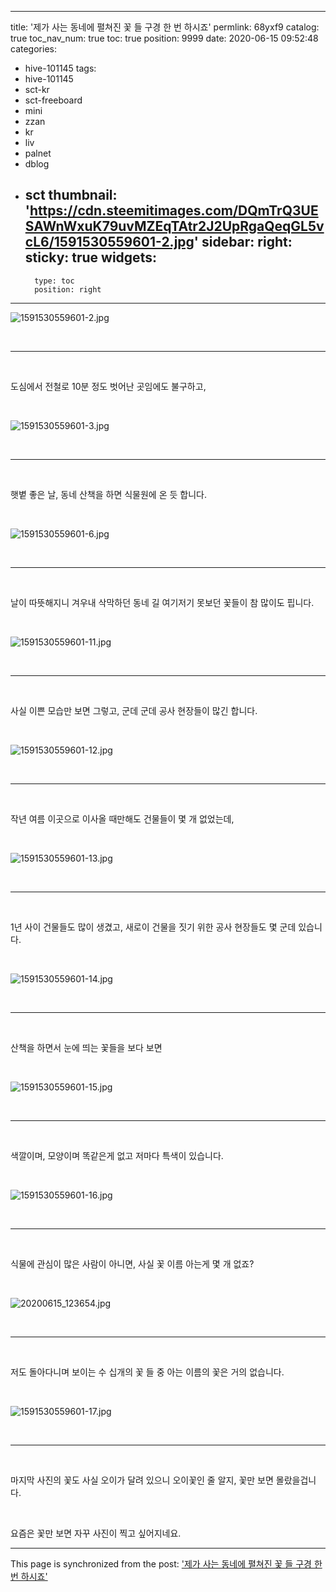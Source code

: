 
---
title: '제가 사는 동네에 펼쳐진 꽃 들 구경 한 번 하시죠'
permlink: 68yxf9
catalog: true
toc_nav_num: true
toc: true
position: 9999
date: 2020-06-15 09:52:48
categories:
- hive-101145
tags:
- hive-101145
- sct-kr
- sct-freeboard
- mini
- zzan
- kr
- liv
- palnet
- dblog
- sct
thumbnail: 'https://cdn.steemitimages.com/DQmTrQ3UESAWnWxuK79uvMZEqTAtr2J2UpRgaQeqGL5vcL6/1591530559601-2.jpg'
sidebar:
    right:
        sticky: true
widgets:
    -
        type: toc
        position: right
---


![1591530559601-2.jpg](https://cdn.steemitimages.com/DQmTrQ3UESAWnWxuK79uvMZEqTAtr2J2UpRgaQeqGL5vcL6/1591530559601-2.jpg)

<br>

***

<br>

도심에서 전철로 10분 정도 벗어난 곳임에도 불구하고,

<br>

![1591530559601-3.jpg](https://cdn.steemitimages.com/DQmdhHpcrb2NVm8wne5pemaq6TAWJAnmUZQi9oRy3AFx1xw/1591530559601-3.jpg)

<br>

***

<br>

햇볕 좋은 날, 동네 산책을 하면 식물원에 온 듯 합니다.

<br>

![1591530559601-6.jpg](https://cdn.steemitimages.com/DQmXsmLqxSo6JpfCghgJ2uZyn8uVFvyQeHktqYf6vk3F42W/1591530559601-6.jpg)

<br>

***

<br>

날이 따뜻해지니 겨우내 삭막하던 동네 길 여기저기 못보던 꽃들이 참 많이도 핍니다.

<br>

![1591530559601-11.jpg](https://cdn.steemitimages.com/DQmbc7fr37ebZPAcdhxroZR9su3HPrAeM3EfyTbMtD7hP8m/1591530559601-11.jpg)

<br>

***

<br>

사실 이쁜 모습만 보면 그렇고, 군데 군데 공사 현장들이 많긴 합니다.

<br>

![1591530559601-12.jpg](https://cdn.steemitimages.com/DQmPzW4EUapyeshnVHN6NcMXSdyNRAxt4TCJ9KMMbtUHvhh/1591530559601-12.jpg)

<br>

***

<br>

작년 여름 이곳으로 이사올 때만해도 건물들이 몇 개 없었는데,

<br>

![1591530559601-13.jpg](https://cdn.steemitimages.com/DQmZAYnkffqDhfs1NPbTyGz4mKpGVTXjRrsiBBA9YnTm9pX/1591530559601-13.jpg)

<br>

***

<br>

1년 사이 건물들도 많이 생겼고, 새로이 건물을 짓기 위한 공사 현장들도 몇 군데 있습니다.

<br>

![1591530559601-14.jpg](https://cdn.steemitimages.com/DQmfWsj1zQA3dBwtoG3RTeTWKdiXCGtsL3RTjx3Q7qawkFg/1591530559601-14.jpg)

<br>

***

<br>

산책을 하면서 눈에 띄는 꽃들을 보다 보면 

<br>

![1591530559601-15.jpg](https://cdn.steemitimages.com/DQmUk1HDE7o86Lysp6uERsfJaxyL3oW8vonTxeqzC3CpLc3/1591530559601-15.jpg)

<br>

***

<br>

색깔이며, 모양이며 똑같은게 없고 저마다 특색이 있습니다.

<br>

![1591530559601-16.jpg](https://cdn.steemitimages.com/DQmXRDiKhscPdGLYCSq2kWBRGABUaB6cP8n7Mtesjbr1Mzz/1591530559601-16.jpg)

<br>

***

<br>

식물에 관심이 많은 사람이 아니면, 사실 꽃 이름 아는게 몇 개 없죠?

<br>

![20200615_123654.jpg](https://cdn.steemitimages.com/DQmW4rn7mF36NbAXZ8fxMJb3K3SdFJdTR9NhofWGQ1ooaY6/20200615_123654.jpg)

<br>

***

<br>

저도 돌아다니며 보이는 수 십개의 꽃 들 중 아는 이름의 꽃은 거의 없습니다.

<br>

![1591530559601-17.jpg](https://cdn.steemitimages.com/DQmRpLcEuyRCw2pFwDCKygUXAMth4RzDS43mrGwAMjyvN9x/1591530559601-17.jpg)

<br>

***

<br>

마지막 사진의 꽃도 사실 오이가 달려 있으니 오이꽃인 줄 알지, 꽃만 보면 몰랐을겁니다.

​

요즘은 꽃만 보면 자꾸 사진이 찍고 싶어지네요.

- - -

This page is synchronized from the post: ['제가 사는 동네에 펼쳐진 꽃 들 구경 한 번 하시죠'](https://steemit.com/@lucky2015/68yxf9)
